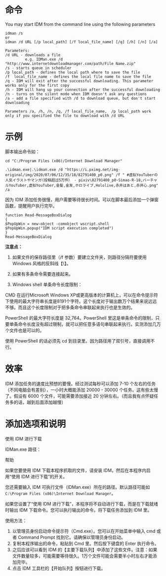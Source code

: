 # 命令

You may start IDM from the command line using the following parameters
 
```
idman /s
or
idman /d URL [/p local_path] [/f local_file_name] [/q] [/h] [/n] [/a]
 
Parameters:
/d URL - downloads a file
         e.g. IDMan.exe /d "http://www.internetdownloadmanager.com/path/File Name.zip" 
/s - starts queue in scheduler
/p local_path - defines the local path where to save the file
/f  local_file_name - defines the local file name to save the file
/q - IDM will exit after the successful downloading. This parameter works only for the first copy
/h - IDM will hang up your connection after the successful downloading
/n - turns on the silent mode when IDM doesn't ask any questions
/a - add a file specified with /d to download queue, but don't start downloading
 
Parameters /a, /h, /n, /q, /f local_file_name,  /p local_path work only if you specified the file to download with /d URL
```

# 示例

脚本输出命令如：

```
cd "C:/Program Files (x86)/Internet Download Manager"

.\idman.exe|.\idman.exe /d "https://i.pximg.net/img-original/img/2020/07/06/12/35/18/82791400_p0.png" /f " #虚拟YouTuberの人気イラストやマンガ(投稿超过5万件） - pixiv\82791400_p0-Simao-R-18,バーチャルYouTuber,虚拟YouTuber,金髪,金发,ホロライブ,Hololive,赤井はあと,赤井心.png" /a
```

因为 IDM  添加任务很慢，用户需要等待很长时间。可以在脚本最后添加一个弹窗函数，提醒用户执行完毕。

```
function Read-MessageBoxDialog
{
$PopUpWin = new-object -comobject wscript.shell
$PopUpWin.popup("IDM script execution completed")
}
Read-MessageBoxDialog
```

**注意点：**

1. 如果文件的保存路径里（/f 参数）要建立文件夹，则路径分隔符要使用 Windows 风格的反斜线【\】。
2. 如果有多条命令需要连接起来。

3. Windows shell 单条命令长度限制：

CMD 在运行Microsoft Windows XP或更高版本的计算机上，可以在命令提示符下使用的最大字符串长度是8191个字符。这个长度对于输出数万个结果来说远远不够。而且这个长度限制对于把多条命令串联起来执行也是生效的。

PowerShell 的最大字符长度是 32,764。PowerShell 里这是单条命令的限制，只要单条命令长度没有超过限制，就可以把任意多语句串联起来执行。实测添加几万个文件也是可以的。

使用 PowerShell 的话必须先 cd 到目录里。因为路径用了双引号，直接调用不行。


# 效率

IDM 添加任务的速度比预想的要慢。经过测试每秒可以添加 7-10 个左右的任务（不同电脑会有差别），一小时大概能添加 20000 - 30000 个任务。这有些太慢了。假设有 6000 个文件，可能需要添加接近 20 分钟左右。（而且我有点怀疑任务多的话，越到后面添加越慢）

# 添加选项和说明

使用 IDM 进行下载

IDMan.exe 路径：

帮助

如果您要使用 IDM 下载本程序抓取的文件，请安装 IDM，然后在本程序内启用“使用 IDM 进行下载”的开关。

您还需要输入 IDM 可执行文件（IDMan.exe）所在的路径。默认路径可能如 `C:\Program Files (x86)\Internet Download Manager`。

如果您设置了“使用 IDM 进行下载”，本程序将不自动进行下载，而是在下载就绪时输出 IDM 下载命令。您可以执行输出的命令，将下载任务添加到 IDM 里。

使用方法：

1. 以管理员身份启动命令提示符（Cmd.exe）。您可以在开始菜单中输入 cmd 或者 Command Prompt 找到它。请确保以管理员身份启动。
2. 复制本程序输出的命令，粘贴到 Cmd 里。然后按下键盘的 Enter 执行命令。
3. 之后应该可以看到 IDM 的【主要下载队列】中添加了这些文件。注意：如果文件数量较多，可能需要等待很久。1万个文件可能会需要半小时左右才能添加完毕。
4. 点击 IDM 工具栏的【开始队列】按钮进行下载。
